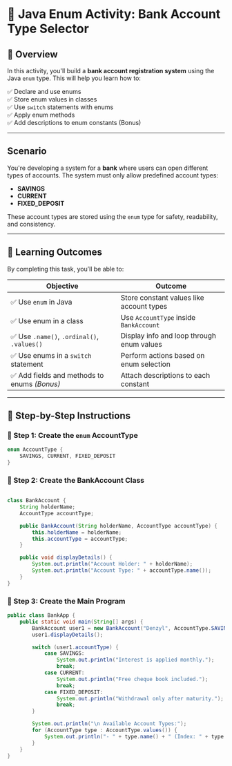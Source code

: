 # 🏦 Java Enum Activity: Bank Account Type Selector

## 📘 Overview

In this activity, you'll build a **bank account registration system** using the Java `enum` type. This will help you learn how to:

✅ Declare and use enums  
✅ Store enum values in classes  
✅ Use `switch` statements with enums  
✅ Apply enum methods     
✅ Add descriptions to enum constants (Bonus)


---

## Scenario

You're developing a system for a **bank** where users can open different types of accounts. The system must only allow predefined account types:

- **SAVINGS**
- **CURRENT**
- **FIXED_DEPOSIT**

These account types are stored using the `enum` type for safety, readability, and consistency.

---

## 🎯 Learning Outcomes

By completing this task, you’ll be able to:

| Objective                                      | Outcome                                 |
|-----------------------------------------------|------------------------------------------|
| ✅ Use `enum` in Java                          | Store constant values like account types |
| ✅ Use enum in a class                         | Use `AccountType` inside `BankAccount`   |
| ✅ Use `.name()`, `.ordinal()`, `.values()`    | Display info and loop through enum values |
| ✅ Use enums in a `switch` statement           | Perform actions based on enum selection |
| ✅ Add fields and methods to enums *(Bonus)*   | Attach descriptions to each constant     |

---

## 🧱 Step-by-Step Instructions

### 🔹 Step 1: Create the `enum` AccountType

```java
enum AccountType {
    SAVINGS, CURRENT, FIXED_DEPOSIT
}
```

### 🔹 Step 2: Create the BankAccount Class

```java

class BankAccount {
    String holderName;
    AccountType accountType;

    public BankAccount(String holderName, AccountType accountType) {
        this.holderName = holderName;
        this.accountType = accountType;
    }

    public void displayDetails() {
        System.out.println("Account Holder: " + holderName);
        System.out.println("Account Type: " + accountType.name());
    }
}
```
### 🔹 Step 3: Create the Main Program

```java
public class BankApp {
    public static void main(String[] args) {
        BankAccount user1 = new BankAccount("Denzyl", AccountType.SAVINGS);
        user1.displayDetails();

        switch (user1.accountType) {
            case SAVINGS:
                System.out.println("Interest is applied monthly.");
                break;
            case CURRENT:
                System.out.println("Free cheque book included.");
                break;
            case FIXED_DEPOSIT:
                System.out.println("Withdrawal only after maturity.");
                break;
        }

        System.out.println("\n Available Account Types:");
        for (AccountType type : AccountType.values()) {
            System.out.println("- " + type.name() + " (Index: " + type.ordinal() + ")");
        }
    }
}


```

